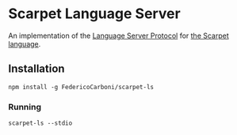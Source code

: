 # Scarpet Language Server

An implementation of the [Language Server Protocol][1] for
[the Scarpet language][2].

## Installation

```
npm install -g FedericoCarboni/scarpet-ls
```

### Running

```
scarpet-ls --stdio
```

[1]: https://microsoft.github.io/language-server-protocol/
[2]: https://github.com/gnembon/fabric-carpet/blob/ab79e76b51f084b39654e9833bd6369eefef94cc/docs/scarpet/Full.md

